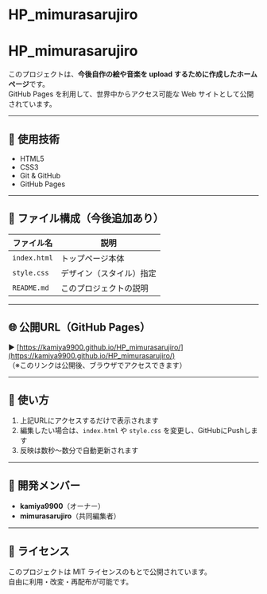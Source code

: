 # HP_mimurasarujiro
# HP_mimurasarujiro

このプロジェクトは、**今後自作の絵や音楽を upload するために作成したホームページ**です。  
GitHub Pages を利用して、世界中からアクセス可能な Web サイトとして公開されています。

---

## 🔧 使用技術

- HTML5  
- CSS3  
- Git & GitHub  
- GitHub Pages

---

## 📁 ファイル構成（今後追加あり）

| ファイル名       | 説明                     |
|------------------|--------------------------|
| `index.html`     | トップページ本体         |
| `style.css`      | デザイン（スタイル）指定 |
| `README.md`      | このプロジェクトの説明   |

---

## 🌐 公開URL（GitHub Pages）

▶ [https://kamiya9900.github.io/HP_mimurasarujiro/](https://kamiya9900.github.io/HP_mimurasarujiro/)  
（※このリンクは公開後、ブラウザでアクセスできます）

---

## 🚀 使い方

1. 上記URLにアクセスするだけで表示されます  
2. 編集したい場合は、`index.html` や `style.css` を変更し、GitHubにPushします  
3. 反映は数秒〜数分で自動更新されます

---

## 👥 開発メンバー

- **kamiya9900**（オーナー）  
- **mimurasarujiro**（共同編集者）

---

## 📜 ライセンス

このプロジェクトは MIT ライセンスのもとで公開されています。  
自由に利用・改変・再配布が可能です。
